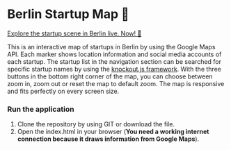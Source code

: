 # Berlin Startup Map 🦄
[Explore the startup scene in Berlin live. Now! 🔎](www.lohrs.com)

This is an interactive map of startups in Berlin by using the Google Maps API. Each marker shows location information and social media accounts of each startup. The startup list in the navigation section can be searched for specific startup names by using the [knockout.js framework](http://knockoutjs.com/documentation/introduction.html).
With the three buttons in the bottom right corner of the map, you can choose between zoom in, zoom out or reset the map to default zoom.
The map is responsive and fits perfectly on every screen size.

### Run the application

1. Clone the repository by using GIT or download the file.
2. Open the index.html in your browser (**You need a working internet connection because it draws information from Google Maps**).
